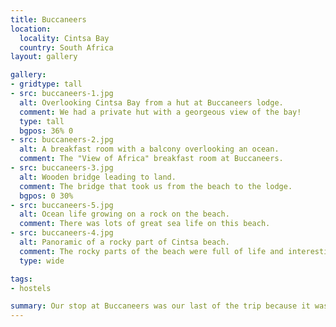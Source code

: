 ```yaml
---
title: Buccaneers
location:
  locality: Cintsa Bay
  country: South Africa
layout: gallery

gallery:
- gridtype: tall
- src: buccaneers-1.jpg
  alt: Overlooking Cintsa Bay from a hut at Buccaneers lodge.
  comment: We had a private hut with a georgeous view of the bay!
  type: tall
  bgpos: 36% 0
- src: buccaneers-2.jpg
  alt: A breakfast room with a balcony overlooking an ocean.
  comment: The "View of Africa" breakfast room at Buccaneers.
- src: buccaneers-3.jpg
  alt: Wooden bridge leading to land.
  comment: The bridge that took us from the beach to the lodge.
  bgpos: 0 30%
- src: buccaneers-5.jpg
  alt: Ocean life growing on a rock on the beach.
  comment: There was lots of great sea life on this beach.
- src: buccaneers-4.jpg
  alt: Panoramic of a rocky part of Cintsa beach.
  comment: The rocky parts of the beach were full of life and interesting treasures. The terrain itself was quite interesting too.
  type: wide

tags:
- hostels

summary: Our stop at Buccaneers was our last of the trip because it was so great! We stayed several days longer than we planned. It's a beautiful community situated across the entire side of a mountain facing the coast of Cintsa Bay.
---
```

